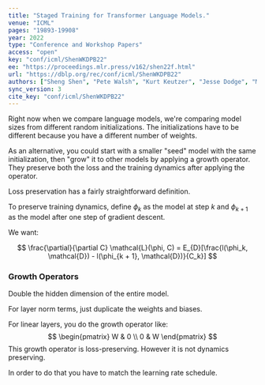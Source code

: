 ```yaml
---
title: "Staged Training for Transformer Language Models."
venue: "ICML"
pages: "19893-19908"
year: 2022
type: "Conference and Workshop Papers"
access: "open"
key: "conf/icml/ShenWKDPB22"
ee: "https://proceedings.mlr.press/v162/shen22f.html"
url: "https://dblp.org/rec/conf/icml/ShenWKDPB22"
authors: ["Sheng Shen", "Pete Walsh", "Kurt Keutzer", "Jesse Dodge", "Matthew E. Peters", "Iz Beltagy"]
sync_version: 3
cite_key: "conf/icml/ShenWKDPB22"
---
```


Right now when we compare language models, we're comparing model sizes from different random initializations. The initializations have to be different because you have a different number of weights.

As an alternative, you could start with a smaller "seed" model with the same initialization, then "grow" it to other models by applying a growth operator. They preserve both the loss and the training dynamics after applying the operator.

Loss preservation has a fairly straightforward definition.

To preserve training dynamics, define $\phi_k$ as the model at step $k$ and $\phi_{k + 1}$ as the model after one step of gradient descent.

We want:

$$
\frac{\partial}{\partial C} \mathcal{L}(\phi, C) = E_{D}[\frac{l(\phi_k, \mathcal{D}) - l(\phi_{k + 1}, \mathcal{D})}{C_k}]
$$

### Growth Operators

Double the hidden dimension of the entire model.

For layer norm terms, just duplicate the weights and biases.

For linear layers, you do the growth operator like:
$$
\begin{pmatrix} W & 0 \\ 0 & W \end{pmatrix}
$$
This growth operator is loss-preserving. However it is not dynamics preserving.

In order to do that you have to match the learning rate schedule.